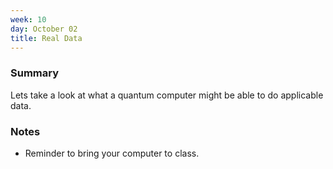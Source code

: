```yaml
---
week: 10
day: October 02
title: Real Data
---
```


### Summary

Lets take a look at what a quantum computer might be able to do applicable data.

### Notes
- Reminder to bring your computer to class.